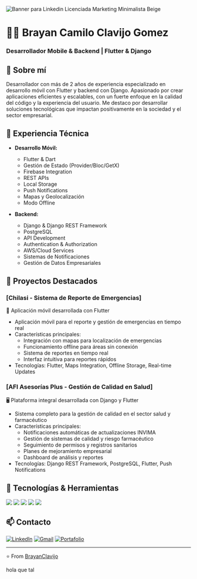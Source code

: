 ![Banner para Linkedin Licenciada Marketing Minimalista Beige](https://github.com/user-attachments/assets/4661abf2-6c2c-44d9-a65c-61e133494a95)

# 👨‍💻 Brayan Camilo Clavijo Gomez
### Desarrollador Mobile & Backend | Flutter & Django

## 🚀 Sobre mí
Desarrollador con más de 2 años de experiencia especializado en desarrollo móvil con Flutter y backend con Django. Apasionado por crear aplicaciones eficientes y escalables, con un fuerte enfoque en la calidad del código y la experiencia del usuario. Me destaco por desarrollar soluciones tecnológicas que impactan positivamente en la sociedad y el sector empresarial.

## 💼 Experiencia Técnica
- **Desarrollo Móvil:**
  - Flutter & Dart
  - Gestión de Estado (Provider/Bloc/GetX)
  - Firebase Integration
  - REST APIs
  - Local Storage
  - Push Notifications
  - Mapas y Geolocalización
  - Modo Offline

- **Backend:**
  - Django & Django REST Framework
  - PostgreSQL
  - API Development
  - Authentication & Authorization
  - AWS/Cloud Services
  - Sistemas de Notificaciones
  - Gestión de Datos Empresariales

## 📱 Proyectos Destacados

### [Chilasi - Sistema de Reporte de Emergencias]
📱 Aplicación móvil desarrollada con Flutter
- Aplicación móvil para el reporte y gestión de emergencias en tiempo real
- Características principales:
  - Integración con mapas para localización de emergencias
  - Funcionamiento offline para áreas sin conexión
  - Sistema de reportes en tiempo real
  - Interfaz intuitiva para reportes rápidos
- Tecnologías: Flutter, Maps Integration, Offline Storage, Real-time Updates

### [AFI Asesorías Plus - Gestión de Calidad en Salud]
🖥️ Plataforma integral desarrollada con Django y Flutter
- Sistema completo para la gestión de calidad en el sector salud y farmacéutico
- Características principales:
  - Notificaciones automáticas de actualizaciones INVIMA
  - Gestión de sistemas de calidad y riesgo farmacéutico
  - Seguimiento de permisos y registros sanitarios
  - Planes de mejoramiento empresarial
  - Dashboard de análisis y reportes
- Tecnologías: Django REST Framework, PostgreSQL, Flutter, Push Notifications

## 🔧 Tecnologías & Herramientas
![](https://img.shields.io/badge/Flutter-02569B?style=flat&logo=flutter&logoColor=white)
![](https://img.shields.io/badge/Dart-0175C2?style=flat&logo=dart&logoColor=white)
![](https://img.shields.io/badge/Django-092E20?style=flat&logo=django&logoColor=white)
![](https://img.shields.io/badge/Python-3776AB?style=flat&logo=python&logoColor=white)
![](https://img.shields.io/badge/PostgreSQL-316192?style=flat&logo=postgresql&logoColor=white)

## 📫 Contacto
[![LinkedIn](https://img.shields.io/badge/LinkedIn-0077B5?style=for-the-badge&logo=linkedin&logoColor=white)](https://www.linkedin.com/in/brayan-camilo-clavijo-gomez-07538a152/)
[![Gmail](https://img.shields.io/badge/Gmail-D14836?style=for-the-badge&logo=gmail&logoColor=white)](mailto:bclavijogomez@gmail.com)
[![Portafolio](https://img.shields.io/badge/Portafolio-Web-blue?logo=vercel&style=for-the-badge)](https://brayan-clavijo.vercel.app)

---
⭐️ From [BrayanClavijo](https://github.com/BrayanClavijo)

hola que tal
